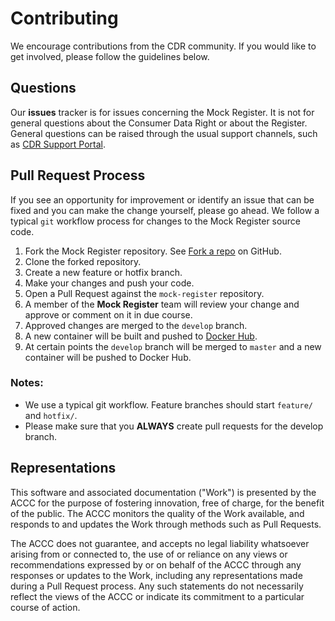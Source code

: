 # Contributing
We encourage contributions from the CDR community.  If you would like to get involved, please follow the guidelines below.

## Questions
Our **issues** tracker is for issues concerning the Mock Register.  It is not for general questions about the Consumer Data Right or about the Register.  General questions can be raised through the usual support channels, such as [CDR Support Portal](https://cdr-support.zendesk.com/hc/en-us).

## Pull Request Process
If you see an opportunity for improvement or identify an issue that can be fixed and you can make the change yourself, please go ahead. We follow a typical `git` workflow process for changes to the Mock Register source code.

1. Fork the Mock Register repository.  See [Fork a repo](https://docs.github.com/en/github/getting-started-with-github/fork-a-repo) on GitHub.
2. Clone the forked repository.
3. Create a new feature or hotfix branch.
4. Make your changes and push your code.
5. Open a Pull Request against the `mock-register` repository.
6. A member of the **Mock Register** team will review your change and approve or comment on it in due course.
7. Approved changes are merged to the `develop` branch.
8. A new container will be built and pushed to [Docker Hub](https://hub.docker.com/r/consumerdataright/mock-register).
9. At certain points the `develop` branch will be merged to `master` and a new container will be pushed to Docker Hub.

### Notes:
- We use a typical git workflow. Feature branches should start `feature/` and `hotfix/`.  
- Please make sure that you **ALWAYS** create pull requests for the develop branch.

## Representations
This software and associated documentation ("Work") is presented by the ACCC for the purpose of fostering innovation, free of charge, for the benefit of the public. The ACCC monitors the quality of the Work available, and responds to and updates the Work through methods such as Pull Requests.

The ACCC does not guarantee, and accepts no legal liability whatsoever arising from or connected to, the use of or reliance on any views or recommendations expressed by or on behalf of the ACCC through any responses or updates to the Work, including any representations made during a Pull Request process. Any such statements do not necessarily reflect the views of the ACCC or indicate its commitment to a particular course of action.
